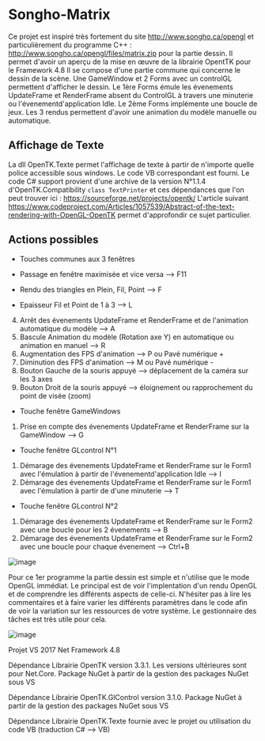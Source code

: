 # Songho-Matrix
Ce projet est inspiré très fortement du site http://www.songho.ca/opengl et particulièrement du programme C++ : http://www.songho.ca/opengl/files/matrix.zip pour la partie dessin. 
Il permet d'avoir un aperçu de la mise en œuvre de la librairie OpentTK pour le Framework 4.8
Il se compose d'une partie commune qui concerne le dessin de la scène. Une GameWindow et 2 Forms avec un controlGL permettent d'afficher le dessin.
Le 1ère Forms émule les évenements UpdateFrame et RenderFrame absent du ControlGL à travers une minuterie ou l'évenementd'application Idle.
Le 2ème Forms implémente une boucle de jeux.
Les 3 rendus permettent d'avoir une animation du modèle manuelle ou automatique.

## Affichage de Texte
La dll OpenTK.Texte permet l'affichage de texte à partir de n'importe quelle police accessible sous windows. Le code VB correspondant est fourni. 
Le code C# support provient d'une archive de la version N°1.1.4 d'OpenTK.Compatibility `class TextPrinter` et ces dépendances que l'on peut trouver ici : https://sourceforge.net/projects/opentk/
L'article suivant https://www.codeproject.com/Articles/1057539/Abstract-of-the-text-rendering-with-OpenGL-OpenTK permet d'approfondir ce sujet particulier.

## Actions possibles
- Touches communes aux 3 fenêtres
 
- Passage en fenêtre maximisée et vice versa --> F11 
- Rendu des triangles en Plein, Fil, Point -->  F
- Epaisseur Fil et Point de 1 à 3 --> L
4. Arrêt des évenements UpdateFrame et RenderFrame et de l'animation automatique du modèle --> A
5. Bascule Animation du modèle (Rotation axe Y) en automatique ou animation en manuel --> R
5. Augmentation des FPS d'animation --> P ou Pavé numérique + 
6. Diminution des FPS d'animation --> M ou Pavé numérique -
7. Bouton Gauche de la souris appuyé --> déplacement de la caméra sur les 3 axes
8. Bouton Droit de la souris appuyé --> éloignement ou rapprochement du point de visée (zoom)
- Touche fenêtre GameWindows   
1. Prise en compte des évenements UpdateFrame et RenderFrame sur la GameWindow --> G
- Touche fenêtre GLcontrol N°1
1. Démarage des évenements UpdateFrame et RenderFrame sur le Form1 avec l'émulation à partir de l'évenementd'application Idle --> I
2. Démarage des évenements UpdateFrame et RenderFrame sur le Form1 avec l'émulation à partir de d'une minuterie --> T
- Touche fenêtre GLcontrol N°2
1. Démarage des évenements UpdateFrame et RenderFrame sur le Form2 avec une boucle pour les 2 évenements --> B
2. Démarage des évenements UpdateFrame et RenderFrame sur le Form2 avec une boucle pour chaque évenement --> Ctrl+B


![image](https://user-images.githubusercontent.com/81978881/114317360-045a4300-9b08-11eb-8be9-669bc93e583d.png)

Pour ce 1er programme la partie dessin est simple et n'utilise que le mode OpenGL immédiat. Le principal est de voir l'implentation d'un rendu OpenGL et de comprendre les différents aspects de celle-ci. N'hésiter pas à lire les commentaires et à faire varier les différents paramètres dans le code afin de voir la variation sur les ressources de votre système. Le gestionnaire des tâches est très utile pour cela.

![image](https://user-images.githubusercontent.com/81978881/114319810-56549600-9b13-11eb-883e-14e1d74c96a7.png)

Projet VS 2017 Net Framework 4.8

Dépendance Librairie OpenTK version 3.3.1. Les versions ultérieures sont pour Net.Core. Package NuGet à partir de la gestion des packages NuGet sous VS

Dépendance Librairie OpenTK.GlControl version 3.1.0. Package NuGet à partir de la gestion des packages NuGet sous VS

Dépendance Librairie OpenTK.Texte fournie avec le projet ou utilisation du code VB (traduction C# --> VB)

